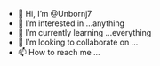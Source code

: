 - 👋 Hi, I’m @Unbornj7
- 👀 I’m interested in ...anything
- 🌱 I’m currently learning ...everything
- 💞️ I’m looking to collaborate on ...
- 📫 How to reach me ...

<!---
Unbornj7/Unbornj7 is a ✨ special ✨ repository because its `README.md` (this file) appears on your GitHub profile.
You can click the Preview link to take a look at your changes.
--->

